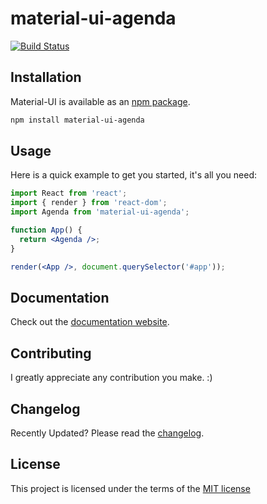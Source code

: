 # material-ui-agenda
[![Build Status](https://travis-ci.org/FBerthelot/material-ui-agenda.svg?branch=master)](https://travis-ci.org/FBerthelot/material-ui-agenda)

## Installation

Material-UI is available as an [npm package](https://www.npmjs.org/package/material-ui-agenda).

```sh
npm install material-ui-agenda
```

## Usage

Here is a quick example to get you started, it's all you need:

```jsx
import React from 'react';
import { render } from 'react-dom';
import Agenda from 'material-ui-agenda';

function App() {
  return <Agenda />;
}

render(<App />, document.querySelector('#app'));
```

## Documentation

Check out the [documentation website](https://material-ui-next.com/).

## Contributing

I greatly appreciate any contribution you make. :)

## Changelog

Recently Updated?
Please read the [changelog](https://github.com/FBerthelot/material-ui-agenda/releases).

## License

This project is licensed under the terms of the [MIT license](https://github.com/callemall/material-ui/blob/v1-beta/LICENSE)
